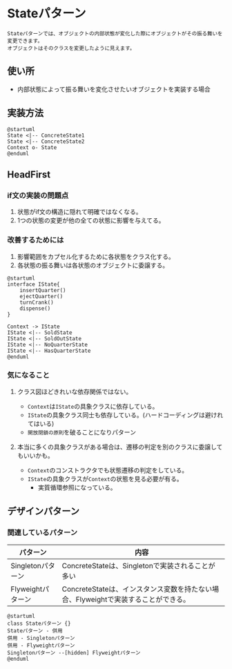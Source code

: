 # Stateパターン
```
Stateパターンでは、オブジェクトの内部状態が変化した際にオブジェクトがその振る舞いを変更できます。
オブジェクトはそのクラスを変更したように見えます。
```
## 使い所
- 内部状態によって振る舞いを変化させたいオブジェクトを実装する場合

## 実装方法
``` plantuml
@startuml
State <|-- ConcreteState1
State <|-- ConcreteState2
Context o- State
@enduml
```

## HeadFirst
### if文の実装の問題点
1. 状態がif文の構造に隠れて明確ではなくなる。
2. 1つの状態の変更が他の全ての状態に影響を与えてる。

### 改善するためには
1. 影響範囲をカプセル化するために各状態をクラス化する。
2. 各状態の振る舞いは各状態のオブジェクトに委譲する。

``` plantuml
@startuml
interface IState{
    insertQuarter()
    ejectQuarter()
    turnCrank()
    dispense()
}

Context -> IState
IState <|-- SoldState
IState <|-- SoldOutState
IState <|-- NoQuarterState
IState <|-- HasQuarterState
@enduml
```

### 気になること
1. クラス図ほどきれいな依存関係ではない。
    - `Context`は`IState`の具象クラスに依存している。
    - `IState`の具象クラス同士も依存している。(ハードコーディングは避けれてはいる)
    - `開放閉鎖の原則`を破ることになりパターン

2. 本当に多くの具象クラスがある場合は、遷移の判定を別のクラスに委譲してもいいかも。
    - `Context`のコンストラクタでも状態遷移の判定をしている。
    - `IState`の具象クラスが`Context`の状態を見る必要が有る。
        - 実質循環参照になっている。


## デザインパターン
### 関連しているパターン
|パターン|内容|
|---|---|
|Singletonパターン|ConcreteStateは、Singletonで実装されることが多い|
|Flyweightパターン|ConcreteStateは、インスタンス変数を持たない場合、Flyweightで実装することができる。|

``` plantuml
@startuml
class Stateパターン {}
Stateパターン - 併用
併用 - Singletonパターン
併用 - Flyweightパターン
Singletonパターン --[hidden] Flyweightパターン
@enduml
```

